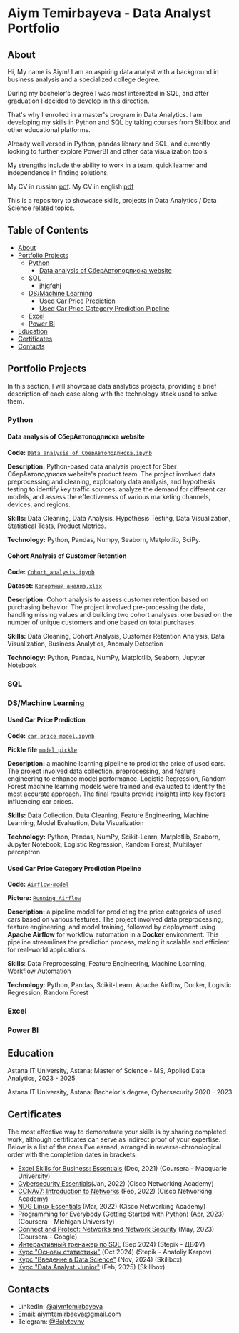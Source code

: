 # Aiym Temirbayeva - Data Analyst Portfolio

## About
Hi, My name is Aiym! I am an aspiring data analyst with a background in business analysis and a specialized college degree. 

During my bachelor's degree I was most interested in SQL, and after graduation I decided to develop in this direction. 

That's why I enrolled in a master's program in Data Analytics. I am developing my skills in Python and SQL by taking courses from Skillbox and other educational platforms. 

Already well versed in Python, pandas library and SQL, and currently looking to further explore PowerBI and other data visualization tools.

My strengths include the ability to work in a team, quick learner and independence in finding solutions.

My CV in russian [pdf](https://drive.google.com/file/d/1Oe_lscuC2SWdq83UpfbFL9BpJFA2_--s/view?usp=sharing).
My CV in english [pdf]()

This is a repository to showcase skills, projects in Data Analytics / Data Science related topics.


## Table of Contents
  - [About](https://github.com/aI-CYB/Data-Analyst-portfolio/blob/main/README.md#about)
  - [Portfolio Projects](https://github.com/aI-CYB/Data-Analyst-portfolio/blob/main/README.md#portfolio-projects)
    - [Python](https://github.com/aI-CYB/Data-Analyst-portfolio/blob/main/README.md#python)
      - [Data analysis of СберАвтоподписка website](https://github.com/aI-CYB/Data-Analyst-portfolio/blob/main/README.md#data-analysis-of-%D1%81%D0%B1%D0%B5%D1%80%D0%B0%D0%B2%D1%82%D0%BE%D0%BF%D0%BE%D0%B4%D0%BF%D0%B8%D1%81%D0%BA%D0%B0-website)
    - [SQL](https://github.com/aI-CYB/Data-Analyst-portfolio/blob/main/README.md#sql)
      - jhjgfghj
    - [DS/Machine Learning](https://github.com/aI-CYB/Data-Analyst-portfolio/blob/main/README.md#dsmachine-learning)
      - [Used Car Price Prediction](https://github.com/aI-CYB/Data-Analyst-portfolio/blob/main/README.md#used-car-price-prediction)
      - [Used Car Price Category Prediction Pipeline](https://github.com/aI-CYB/Data-Analyst-portfolio/blob/main/README.md#used-car-price-category-prediction-pipeline)
    - [Excel](https://github.com/aI-CYB/Data-Analyst-portfolio/blob/main/README.md#excel)
    - [Power BI](https://github.com/aI-CYB/Data-Analyst-portfolio/blob/main/README.md#power-bi)
  - [Education](https://github.com/aI-CYB/Data-Analyst-portfolio/blob/main/README.md#education)
  - [Certificates](https://github.com/aI-CYB/Data-Analyst-portfolio/blob/main/README.md#certificates)
  - [Contacts](https://github.com/aI-CYB/Data-Analyst-portfolio/blob/main/README.md#contacts)
    

## Portfolio Projects
In this section, I will showcase data analytics projects, providing a brief description of each case along with the technology stack used to solve them.
### Python
#### Data analysis of СберАвтоподписка website
  **Code:** [`Data analysis of СберАвтоподписка.ipynb`](https://github.com/aI-CYB/Portfolio-projects/blob/55798aa21227c9484c155ca456d68ac31f4772c7/Data%20analysis%20of%20%D0%A1%D0%B1%D0%B5%D1%80%D0%90%D0%B2%D1%82%D0%BE%D0%BF%D0%BE%D0%B4%D0%BF%D0%B8%D1%81%D0%BA%D0%B0.ipynb)
  
  **Description:** Python-based data analysis project for Sber СберАвтоподписка website's product team. The project involved data preprocessing and cleaning, exploratory data analysis, and hypothesis testing to identify key traffic sources, analyze the demand for different car models, and assess the effectiveness of various marketing channels, devices, and regions. 
  
  **Skills:** Data Cleaning, Data Analysis, Hypothesis Testing, Data Visualization, Statistical Tests, Product Metrics.
  
  **Technology:** Python, Pandas, Numpy, Seaborn, Matplotlib, SciPy.
  

#### Cohort Analysis of Customer Retention  
**Code:** [`Cohort_analysis.ipynb`](https://github.com/aI-CYB/Portfolio-projects/blob/5bb11a6ca87ad8cfb3ba6b4efb87d7ca95accce6/Cohort_analysis.ipynb)

**Dataset:** [`Когортный анализ.xlsx`](https://github.com/aI-CYB/Portfolio-projects/blob/5bb11a6ca87ad8cfb3ba6b4efb87d7ca95accce6/%D0%9A%D0%BE%D0%B3%D0%BE%D1%80%D1%82%D0%BD%D1%8B%D0%B8%CC%86%20%D0%B0%D0%BD%D0%B0%D0%BB%D0%B8%D0%B7.xlsx)

**Description:**  Cohort analysis to assess customer retention based on purchasing behavior. The project involved pre-processing the data, handling missing values and building two cohort analyses: one based on the number of unique customers and one based on total purchases. 

**Skills:** Data Cleaning, Cohort Analysis, Customer Retention Analysis, Data Visualization, Business Analytics, Anomaly Detection  

**Technology:** Python, Pandas, NumPy, Matplotlib, Seaborn, Jupyter Notebook



### SQL


### DS/Machine Learning
#### Used Car Price Prediction  
  **Code:** [`car price model.ipynb`](https://github.com/aI-CYB/Portfolio-projects/blob/main/car%20price%20model.ipynb)
  
  **Pickle file** [`model pickle`](https://github.com/aI-CYB/Portfolio-projects/blob/db35ac84481edcacdc2e391be229aae0f462a846/model.pickle)
  
  **Description:** a machine learning pipeline to predict the price of used cars. The project involved data collection, preprocessing, and feature engineering to enhance model performance. Logistic Regression, Random Forest machine learning models were trained and evaluated to identify the most accurate approach. The final results provide insights into key factors influencing car prices.  
  
  **Skills:** Data Collection, Data Cleaning, Feature Engineering, Machine Learning, Model Evaluation, Data Visualization  
  
  **Technology:** Python, Pandas, NumPy, Scikit-Learn, Matplotlib, Seaborn, Jupyter Notebook,  Logistic Regression, Random Forest, Multilayer perceptron

#### Used Car Price Category Prediction Pipeline  
  **Code:** [`Airflow-model`](https://github.com/aI-CYB/airflow-model.git)
  
  **Picture:** [`Running Airflow`](https://github.com/aI-CYB/Portfolio-projects/blob/db35ac84481edcacdc2e391be229aae0f462a846/airflow%20car%20price.png)
  
  **Description:** a pipeline model for predicting the price categories of used cars based on various features. The project involved data preprocessing, feature engineering, and model training, followed by deployment using **Apache Airflow** for workflow automation in a **Docker** environment. This pipeline streamlines the prediction process, making it scalable and efficient for real-world applications.
  
  **Skills**: Data Preprocessing, Feature Engineering, Machine Learning, Workflow Automation

  **Technology**: Python, Pandas, Scikit-Learn, Apache Airflow, Docker, Logistic Regression, Random Forest 
  


### Excel 


### Power BI



## Education
Astana IT University, Astana: 
Master of Science - MS, Applied Data Analytics,
2023 - 2025

Astana IT University, Astana: 
Bachelor's degree, Cybersecurity
2020 - 2023


## Certificates
The most effective way to demonstrate your skills is by sharing completed work, although certificates can serve as indirect proof of your expertise. Below is a list of the ones I've earned, arranged in reverse-chronological order with the completion dates in brackets:
- [Excel Skills for Business: Essentials](https://coursera.org/share/1d20f86e215f8c2dca405a7621862d64) (Dec, 2021) (Coursera - Macquarie University)
- [Cybersecurity Essentials](https://www.credly.com/badges/2691eebd-c03a-4b74-a109-d8e67b85dfea/public_url)(Jan, 2022) (Cisco Networking Academy) 
- [CCNAv7: Introduction to Networks](https://www.credly.com/badges/4a119521-f15a-40a2-98d3-7193333e29d2/public_url) (Feb, 2022) (Cisco Networking Academy) 
- [NDG Linux Essentials](https://drive.google.com/file/d/1KAaY4nWw0JOit69NCIq9zQbuayi8uOHK/view?usp=sharing) (Mar, 2022) (Cisco Networking Academy)
- [Programming for Everybody (Getting Started with Python)](https://coursera.org/share/23ebd7b44b350b812031df73bba693a1) (Apr, 2023) (Coursera - Michigan University)
- [Connect and Protect: Networks and Network Security](https://coursera.org/share/784d086b51ee680d064103b9fc732eee) (May, 2023) (Coursera - Google)
- [Интерактивный тренажер по SQL](https://stepik.org/cert/2590005) (Sep 2024) (Stepik - ДВФУ)
- [Курс "Основы статистики"](https://stepik.org/cert/2617346) (Oct 2024) (Stepik - Anatoliy Karpov)
- [Курс "Введение в Data Science"]() (Nov, 2024) (Skillbox)
- [Курс "Data Analyst. Junior"](https://drive.google.com/file/d/1-hnhRrbGaezEYvQihwKnR-cc8y3c_VoL/view?usp=sharing) (Feb, 2025) (Skillbox)



## Contacts
- LinkedIn: [@aiymtemirbayeva](https://www.linkedin.com/in/tab18/)
- Email: aiymtemirbaeva@gmail.com
- Telegram: [@Bolvtovnv](https://t.me/Bolvtovnv)
